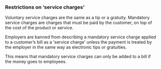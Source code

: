 ###  Restrictions on ‘service charges’

Voluntary service charges are the same as a tip or a gratuity. Mandatory
service charges are charges that must be paid by the customer, on top of the
cost of the product or service.

Employers are banned from describing a mandatory service charge applied to a
customer’s bill as a 'service charge' unless the payment is treated by the
employer in the same way as electronic tips or gratuities.

This means that mandatory service charges can only be added to a bill if the
money goes to employees.
